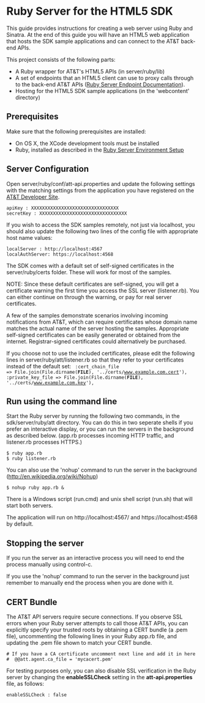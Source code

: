 Ruby Server for the HTML5 SDK
===

This guide provides instructions for creating a web server using Ruby and 
Sinatra. At the end of this guide you will have an HTML5 web application that 
hosts the SDK sample applications and can connect to the AT&T back-end APIs.

This project consists of the following parts:

 - A Ruby wrapper for AT&T's HTML5 APIs (in server/ruby/lib)
 - A set of endpoints that an HTML5 client can use to proxy calls through to the 
 back-end AT&T APIs 
 ([Ruby Server Endpoint Documentation](server/ruby/index.html)).
 - Hosting for the HTML5 SDK sample applications (in the 'webcontent' directory)


Prerequisites
----

Make sure that the following prerequisites are installed:

 - On OS X, the XCode development tools must be installed
 - Ruby, installed as described in the 
 [Ruby Server Environment Setup](#!/guide/server_ruby_env)
   

Server Configuration
---

Open server/ruby/conf/att-api.properties and update the following settings with 
the matching settings from the application you have registered on the 
[AT&T Developer Site](http://developer.att.com).

    apiKey : XXXXXXXXXXXXXXXXXXXXXXXXXXXXXXXX
    secretKey : XXXXXXXXXXXXXXXXXXXXXXXXXXXXXXXX

If you wish to access the SDK samples remotely, not just via localhost, you 
should also update the following two lines of the config file with appropriate 
host name values:

    localServer : http://localhost:4567
    localAuthServer: https://localhost:4568

    
The SDK comes with a default set of self-signed certificates in the 
server/ruby/certs folder. These will work for most of the samples.

NOTE: Since these default certificates are self-signed, you will get a 
certificate warning the first time you access the SSL server (listener.rb). You 
can either continue on through the warning, or pay for real server certificates.

A few of the samples demonstrate scenarios involving incoming notifications from 
AT&T, which can require certificates whose domain name matches the actual name 
of the server hosting the samples. Appropriate self-signed certificates can be 
easily generated or obtained from the internet. Registrar-signed certificates 
could alternatively be purchased.

If you choose not to use the included certificates, please edit the following 
lines in server/ruby/att/listener.rb so that they refer to your certificates 
instead of the default set:
<code>
    :cert_chain_file => File.join(File.dirname(__FILE__), '../certs/www.example.com.cert'),
    :private_key_file => File.join(File.dirname(__FILE__), '../certs/www.example.com.key'),
</code>
  
Run using the command line
---

Start the Ruby server by running the following two commands, in the 
sdk/server/ruby/att directory. You can do this in two seperate shells if you 
prefer an interactive display, or you can run the servers in the background as 
described below. (app.rb processes incoming HTTP traffic, and listener.rb 
processes HTTPS.)

    $ ruby app.rb
    $ ruby listener.rb

You can also use the 'nohup' command to run the server in the background 
(<http://en.wikipedia.org/wiki/Nohup>)

    $ nohup ruby app.rb &

There is a Windows script (run.cmd) and unix shell script (run.sh) that will 
start both servers.
    
The application will run on http://localhost:4567/ and https://localhost:4568 by 
default.


Stopping the server
---

If you run the server as an interactive process you will need to end the process 
manually using control-c.

If you use the 'nohup' command to run the server in the background just remember 
to manually end the process when you are done with it.

CERT Bundle
---

The AT&T API servers require secure connections. If you observe SSL errors when 
your Ruby server attempts to call those AT&T APIs, you can explicitly specify 
your trusted roots by obtaining a CERT bundle (a .pem file), uncommenting the 
following lines in your Ruby app.rb file, and updating the .pem file shown to 
match your CERT bundle.

    # If you have a CA certificate uncomment next line and add it in here
    #  @@att.agent.ca_file = 'mycacert.pem'

For testing purposes only, you can also disable SSL verification in the Ruby 
server by changing the **enableSSLCheck** setting in the **att-api.properties** 
file, as follows:

    enableSSLCheck : false

